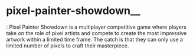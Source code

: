 # pixel-painter-showdown__
: Pixel Painter Showdown is a multiplayer competitive game where  players take on the role of pixel artists and compete to create the most impressive  artwork within a limited time frame. The catch is that they can only use a limited  number of pixels to craft their masterpiece.
